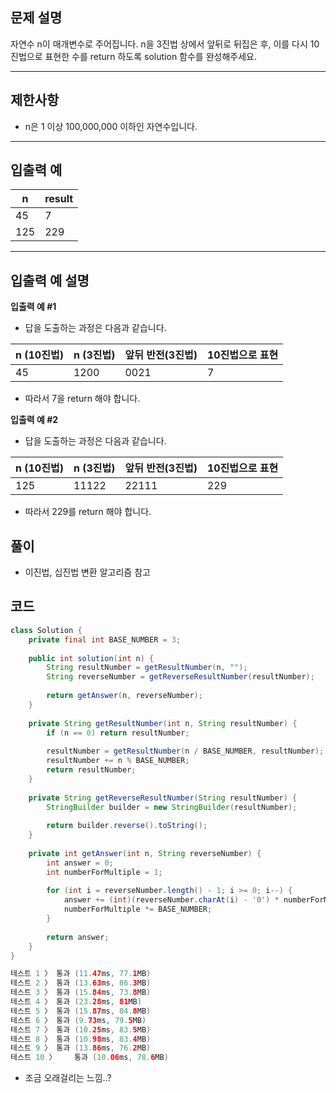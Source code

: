 ## **문제 설명**

자연수 n이 매개변수로 주어집니다. n을 3진법 상에서 앞뒤로 뒤집은 후, 이를 다시 10진법으로 표현한 수를 return 하도록 solution 함수를 완성해주세요.

---

## 제한사항

- n은 1 이상 100,000,000 이하인 자연수입니다.

---

## 입출력 예

| n | result |
| --- | --- |
| 45 | 7 |
| 125 | 229 |

---

## 입출력 예 설명

**입출력 예 #1**

- 답을 도출하는 과정은 다음과 같습니다.

| n (10진법) | n (3진법) | 앞뒤 반전(3진법) | 10진법으로 표현 |
| --- | --- | --- | --- |
| 45 | 1200 | 0021 | 7 |
- 따라서 7을 return 해야 합니다.

**입출력 예 #2**

- 답을 도출하는 과정은 다음과 같습니다.

| n (10진법) | n (3진법) | 앞뒤 반전(3진법) | 10진법으로 표현 |
| --- | --- | --- | --- |
| 125 | 11122 | 22111 | 229 |
- 따라서 229를 return 해야 합니다.

## 풀이

- 이진법, 십진법 변환 알고리즘 참고

## 코드

```java
class Solution {
    private final int BASE_NUMBER = 3;
    
    public int solution(int n) {
        String resultNumber = getResultNumber(n, "");
        String reverseNumber = getReverseResultNumber(resultNumber);
        
        return getAnswer(n, reverseNumber);
    }
    
    private String getResultNumber(int n, String resultNumber) {
        if (n == 0) return resultNumber;
        
        resultNumber = getResultNumber(n / BASE_NUMBER, resultNumber);
        resultNumber += n % BASE_NUMBER;
        return resultNumber;
    }
    
    private String getReverseResultNumber(String resultNumber) {
        StringBuilder builder = new StringBuilder(resultNumber);
        
        return builder.reverse().toString();
    }
    
    private int getAnswer(int n, String reverseNumber) {
        int answer = 0;
        int numberForMultiple = 1;
        
        for (int i = reverseNumber.length() - 1; i >= 0; i--) {
            answer += (int)(reverseNumber.charAt(i) - '0') * numberForMultiple;
            numberForMultiple *= BASE_NUMBER;
        }
        
        return answer;
    }
}

테스트 1 〉	통과 (11.47ms, 77.1MB)
테스트 2 〉	통과 (13.63ms, 86.3MB)
테스트 3 〉	통과 (15.84ms, 73.8MB)
테스트 4 〉	통과 (23.28ms, 81MB)
테스트 5 〉	통과 (15.87ms, 84.8MB)
테스트 6 〉	통과 (9.73ms, 79.5MB)
테스트 7 〉	통과 (10.25ms, 83.5MB)
테스트 8 〉	통과 (10.98ms, 83.4MB)
테스트 9 〉	통과 (13.86ms, 76.2MB)
테스트 10 〉	통과 (10.06ms, 78.6MB)
```

- 조금 오래걸리는 느낌..?
